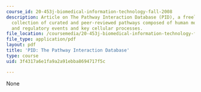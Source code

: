 ```yaml
---
course_id: 20-453j-biomedical-information-technology-fall-2008
description: Article on The Pathway Interaction Database (PID), a freely available
  collection of curated and peer-reviewed pathways composed of human molecular signaling
  and regulatory events and key cellular processes.
file_location: /coursemedia/20-453j-biomedical-information-technology-fall-2008/3f4317a6e1fa9a2a91ebba8694717f5c_pid_schaefer.pdf
file_type: application/pdf
layout: pdf
title: 'PID: The Pathway Interaction Database'
type: course
uid: 3f4317a6e1fa9a2a91ebba8694717f5c

---
```

None